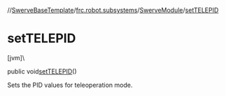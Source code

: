 //[SwerveBaseTemplate](../../../index.md)/[frc.robot.subsystems](../index.md)/[SwerveModule](index.md)/[setTELEPID](set-t-e-l-e-p-i-d.md)

# setTELEPID

[jvm]\

public void[setTELEPID](set-t-e-l-e-p-i-d.md)()

Sets the PID values for teleoperation mode.
